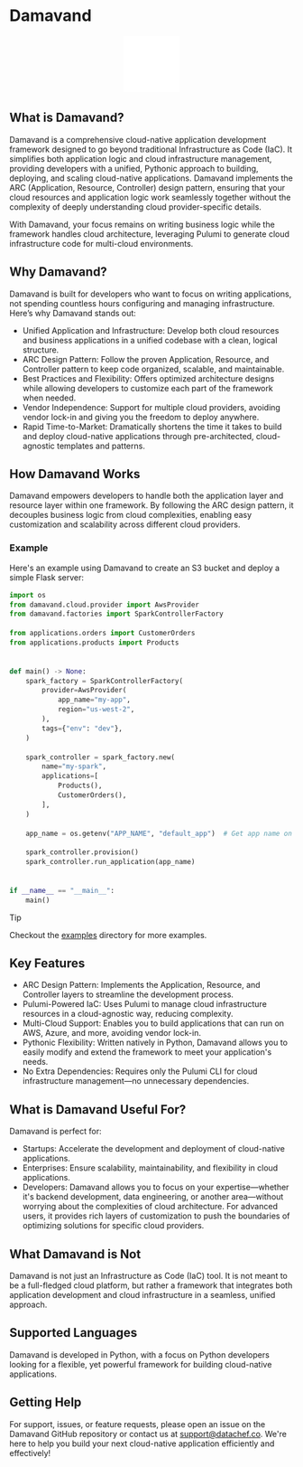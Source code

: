 # Damavand

<p align="center">
  <img src="docs/assets/damavand-logo-inverted.png" width="100" height="100""/>
</p>

## What is Damavand?
Damavand is a comprehensive cloud-native application development framework designed to go beyond traditional Infrastructure as Code (IaC). It simplifies both application logic and cloud infrastructure management, providing developers with a unified, Pythonic approach to building, deploying, and scaling cloud-native applications. Damavand implements the ARC (Application, Resource, Controller) design pattern, ensuring that your cloud resources and application logic work seamlessly together without the complexity of deeply understanding cloud provider-specific details.

With Damavand, your focus remains on writing business logic while the framework handles cloud architecture, leveraging Pulumi to generate cloud infrastructure code for multi-cloud environments.

## Why Damavand?
Damavand is built for developers who want to focus on writing applications, not spending countless hours configuring and managing infrastructure. Here’s why Damavand stands out:

- Unified Application and Infrastructure: Develop both cloud resources and business applications in a unified codebase with a clean, logical structure.
- ARC Design Pattern: Follow the proven Application, Resource, and Controller pattern to keep code organized, scalable, and maintainable.
- Best Practices and Flexibility: Offers optimized architecture designs while allowing developers to customize each part of the framework when needed.
- Vendor Independence: Support for multiple cloud providers, avoiding vendor lock-in and giving you the freedom to deploy anywhere.
- Rapid Time-to-Market: Dramatically shortens the time it takes to build and deploy cloud-native applications through pre-architected, cloud-agnostic templates and patterns.

## How Damavand Works

Damavand empowers developers to handle both the application layer and resource layer within one framework. By following the ARC design pattern, it decouples business logic from cloud complexities, enabling easy customization and scalability across different cloud providers.

### Example

Here's an example using Damavand to create an S3 bucket and deploy a simple Flask server:

```python
import os
from damavand.cloud.provider import AwsProvider
from damavand.factories import SparkControllerFactory

from applications.orders import CustomerOrders
from applications.products import Products


def main() -> None:
    spark_factory = SparkControllerFactory(
        provider=AwsProvider(
            app_name="my-app",
            region="us-west-2",
        ),
        tags={"env": "dev"},
    )

    spark_controller = spark_factory.new(
        name="my-spark",
        applications=[
            Products(),
            CustomerOrders(),
        ],
    )

    app_name = os.getenv("APP_NAME", "default_app")  # Get app name on runtime

    spark_controller.provision()
    spark_controller.run_application(app_name)


if __name__ == "__main__":
    main()
```

> [!TIP]
> Checkout the [examples](examples) directory for more examples.

## Key Features
- ARC Design Pattern: Implements the Application, Resource, and Controller layers to streamline the development process.
- Pulumi-Powered IaC: Uses Pulumi to manage cloud infrastructure resources in a cloud-agnostic way, reducing complexity.
- Multi-Cloud Support: Enables you to build applications that can run on AWS, Azure, and more, avoiding vendor lock-in.
- Pythonic Flexibility: Written natively in Python, Damavand allows you to easily modify and extend the framework to meet your application's needs.
- No Extra Dependencies: Requires only the Pulumi CLI for cloud infrastructure management—no unnecessary dependencies.

## What is Damavand Useful For?

Damavand is perfect for:

- Startups: Accelerate the development and deployment of cloud-native applications.
- Enterprises: Ensure scalability, maintainability, and flexibility in cloud applications.
- Developers: Damavand allows you to focus on your expertise—whether it's backend development, data engineering, or another area—without worrying about the complexities of cloud architecture. For advanced users, it provides rich layers of customization to push the boundaries of optimizing solutions for specific cloud providers.

## What Damavand is Not

Damavand is not just an Infrastructure as Code (IaC) tool. It is not meant to be a full-fledged cloud platform, but rather a framework that integrates both application development and cloud infrastructure in a seamless, unified approach.

## Supported Languages

Damavand is developed in Python, with a focus on Python developers looking for a flexible, yet powerful framework for building cloud-native applications.

## Getting Help

For support, issues, or feature requests, please open an issue on the Damavand GitHub repository or contact us at support@datachef.co. We're here to help you build your next cloud-native application efficiently and effectively!
